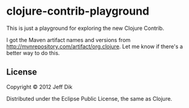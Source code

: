 # clojure-contrib-playground

This is just a playground for exploring the new Clojure Contrib.

I got the Maven artifact names and versions from
http://mvnrepository.com/artifact/org.clojure.  Let me know if there's
a better way to do this.

## License

Copyright © 2012 Jeff Dik

Distributed under the Eclipse Public License, the same as Clojure.
